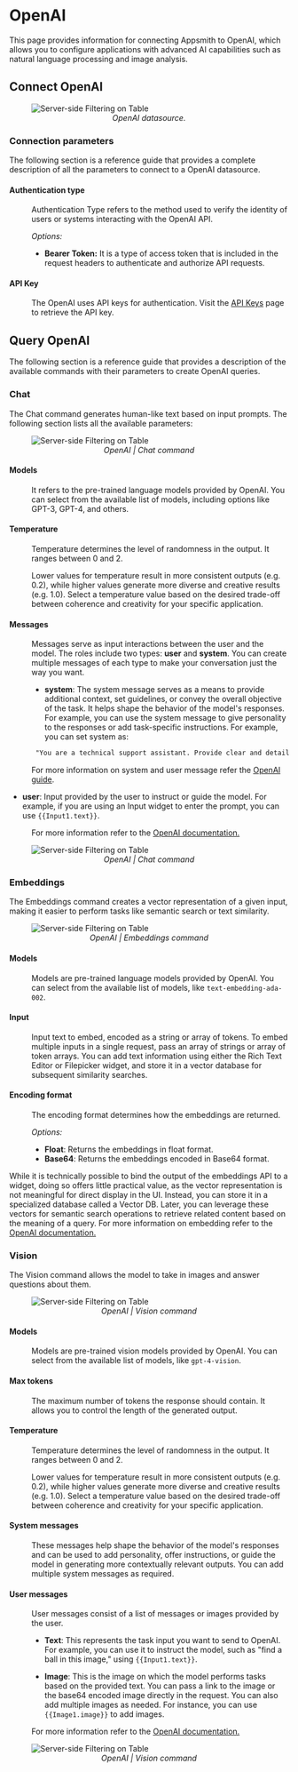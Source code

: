 # OpenAI

This page provides information for connecting Appsmith to OpenAI, which allows you to configure applications with advanced AI capabilities such as natural language processing and image analysis.


## Connect OpenAI

 <figure>
  <img src="/img/open-ai-main2.png" style= {{width:"810px", height:"auto"}} alt="Server-side Filtering on Table"/>
  <figcaption align = "center"><i>OpenAI datasource.</i></figcaption>
</figure>


### Connection parameters

The following section is a reference guide that provides a complete description of all the parameters to connect to a OpenAI datasource.


#### Authentication type

<dd>

Authentication Type refers to the method used to verify the identity of users or systems interacting with the OpenAI API. 

*Options:*

* **Bearer Token:** It is a type of access token that is included in the request headers to authenticate and authorize API requests.


</dd>


#### API Key

<dd>

The OpenAI uses API keys for authentication. Visit the [API Keys](https://platform.openai.com/account/api-keys) page to retrieve the API key.

</dd>


## Query OpenAI

The following section is a reference guide that provides a description of the available commands with their parameters to create OpenAI queries.

### Chat

The Chat command generates human-like text based on input prompts. The following section lists all the available parameters:

  <figure>
  <img src="/img/open-ai-chat2.png" style= {{width:"720px", height:"auto"}} alt="Server-side Filtering on Table"/>
  <figcaption align = "center"><i>OpenAI | Chat command</i></figcaption>
</figure>


#### Models

<dd>

It refers to the pre-trained language models provided by OpenAI. You can select from the available list of models, including options like GPT-3, GPT-4, and others.

</dd>


#### Temperature

<dd>

 Temperature determines the level of randomness in the output. It ranges between 0 and 2. 
 
 Lower values for temperature result in more consistent outputs (e.g. 0.2), while higher values generate more diverse and creative results (e.g. 1.0). Select a temperature value based on the desired trade-off between coherence and creativity for your specific application.


</dd>

#### Messages

<dd>

Messages serve as input interactions between the user and the model. The roles include two types: **user** and **system**. You can create multiple messages of each type to make your conversation just the way you want. 

* **system**: The system message serves as a means to provide additional context, set guidelines, or convey the overall objective of the task. It helps shape the behavior of the model's responses. For example, you can use the system message to give personality to the responses or add task-specific instructions. For example, you can set system as:

<dd>

```html
 "You are a technical support assistant. Provide clear and detailed solutions to user queries related to software issues. If the user mentions a bug, ask for additional details to troubleshoot effectively."
```
 For more information on system and user message refer the [OpenAI guide](https://platform.openai.com/docs/guides/prompt-engineering/tactic-use-delimiters-to-clearly-indicate-distinct-parts-of-the-input).

</dd>

* **user**: Input provided by the user to instruct or guide the model. For example, if you are using an Input widget to enter the prompt, you can use `{{Input1.text}}`.

<dd>

For more information refer to the [OpenAI documentation.](https://platform.openai.com/docs/api-reference/chat/object)

</dd>


  <figure>
  <img src="/img/open-ai-chat.gif" style= {{width:"810px", height:"auto"}} alt="Server-side Filtering on Table"/>
  <figcaption align = "center"><i>OpenAI | Chat command</i></figcaption>
</figure>




</dd>


### Embeddings

The Embeddings command creates a vector representation of a given input, making it easier to perform tasks like semantic search or text similarity.

  <figure>
  <img src="/img/open-ai-embed.png" style= {{width:"720px", height:"auto"}} alt="Server-side Filtering on Table"/>
  <figcaption align = "center"><i>OpenAI | Embeddings command</i></figcaption>
</figure>

#### Models

<dd>

Models are pre-trained language models provided by OpenAI. You can select from the available list of models, like `text-embedding-ada-002`.

</dd>

#### Input

<dd>

Input text to embed, encoded as a string or array of tokens. To embed multiple inputs in a single request, pass an array of strings or array of token arrays. You can add text information using either the Rich Text Editor or Filepicker widget, and store it in a vector database for subsequent similarity searches.

</dd>


#### Encoding format

<dd>

The encoding format determines how the embeddings are returned.

*Options:*

* **Float**: Returns the embeddings in float format.
* **Base64**: Returns the embeddings encoded in Base64 format.

</dd>

While it is technically possible to bind the output of the embeddings API to a widget, doing so offers little practical value, as the vector representation is not meaningful for direct display in the UI. Instead, you can store it in a specialized database called a Vector DB. Later, you can leverage these vectors for semantic search operations to retrieve related content based on the meaning of a query. For more information on embedding refer to the [OpenAI documentation.](https://platform.openai.com/docs/api-reference/embeddings/object)


### Vision

The Vision command allows the model to take in images and answer questions about them.

  <figure>
  <img src="/img/OPEN-AI-VISION.png" style= {{width:"720px", height:"auto"}} alt="Server-side Filtering on Table"/>
  <figcaption align = "center"><i>OpenAI | Vision command</i></figcaption>
</figure>


#### Models

<dd>

Models are pre-trained vision models provided by OpenAI. You can select from the available list of models, like `gpt-4-vision`.

</dd>

#### Max tokens


<dd>

The maximum number of tokens the response should contain. It allows you to control the length of the generated output.

</dd>

#### Temperature

<dd>

 Temperature determines the level of randomness in the output. It ranges between 0 and 2. 
 
 Lower values for temperature result in more consistent outputs (e.g. 0.2), while higher values generate more diverse and creative results (e.g. 1.0). Select a temperature value based on the desired trade-off between coherence and creativity for your specific application.


</dd>


#### System messages

<dd>

These messages help shape the behavior of the model's responses and can be used to add personality, offer instructions, or guide the model in generating more contextually relevant outputs. You can add multiple system messages as required.


</dd>

#### User messages

<dd>

User messages consist of a list of messages or images provided by the user. 

* **Text**: This represents the task input you want to send to OpenAI. For example, you can use it to instruct the model, such as "find a ball in this image," using `{{Input1.text}}`.

* **Image**: This is the image on which the model performs tasks based on the provided text. You can pass a link to the image or the base64 encoded image directly in the request. You can also add multiple images as needed. For instance, you can use `{{Image1.image}}` to add images.



For more information refer to the [OpenAI documentation.](https://platform.openai.com/docs/api-reference/chat/object)

</dd>

  <figure>
  <img src="/img/openai-vision-eg.gif" style= {{width:"810px", height:"auto"}} alt="Server-side Filtering on Table"/>
  <figcaption align = "center"><i>OpenAI | Vision command</i></figcaption>
</figure>

